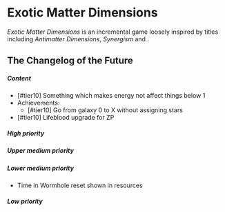# Exotic Matter Dimensions
*Exotic Matter Dimensions* is an incremental game loosely inspired by titles including *Antimatter Dimensions*, *Synergism* and .
## The Changelog of the Future
##### Content
* [#tier10] Something which makes energy not affect things below 1
* Achievements:
	* [#tier10] Go from galaxy 0 to X without assigning stars
* [#tier10] Lifeblood upgrade for ZP
##### High priority
##### Upper medium priority
##### Lower medium priority
* Time in Wormhole reset shown in resources
##### Low priority